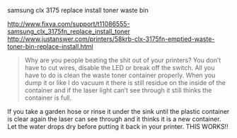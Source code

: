 samsung clx 3175 replace install toner waste bin

http://www.fixya.com/support/t11086555-samsung_clx_3175fn_replace_install_toner   
http://www.justanswer.com/printers/58krb-clx-3175fn-emptied-waste-toner-bin-replace-install.html   

> Why are you people beating the shit out of your printers? You don’t have to cut wires, disable the LED or break off the switch. All you have to do is clean the waste toner container properly. When you dump it or like I do vacuum it there is still residue on the inside of the container and if the laser light can’t see through it still thinks the container is full.

If you take a garden hose or rinse it under the sink until the plastic container is clear again the laser can see through and it thinks it is a new container. Let the water drops dry before putting it back in your printer. THIS WORKS!!

